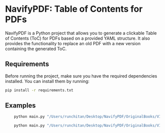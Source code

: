 # NavifyPDF: Table of Contents for PDFs

NavifyPDF is a Python project that allows you to generate a clickable Table of Contents (ToC) for PDFs based on a provided YAML structure. It also provides the functionality to replace an old PDF with a new version containing the generated ToC.

## Requirements

Before running the project, make sure you have the required dependencies installed. You can install them by running:

```bash
pip install -r requirements.txt
```

## Examples 

```bash
    python main.py "/Users/runchitan/Desktop/NavifyPDF/OriginalBooks/VICTORIA_HOSKINS_NotesGIT.pdf" "/Users/runchitan/Desktop/NavifyPDF/OriginalBooks/VICTORIA_HOSKINS_NotesGIT_newtest1.pdf" "/Users/runchitan/Desktop/NavifyPDF/Bookmarks/example_bookmarks.yaml"
```

```bash
    python main.py "/Users/runchitan/Desktop/NavifyPDF/OriginalBooks/VICTORIA_HOSKINS_NotesGIT.pdf" "/Users/runchitan/Desktop/NavifyPDF/OriginalBooks/VICTORIA_HOSKINS_NotesGIT_newtest1.pdf" "/Users/runchitan/Desktop/NavifyPDF/Bookmarks/VICTORIA_HOSKINS_NotesGIT.yaml"
```